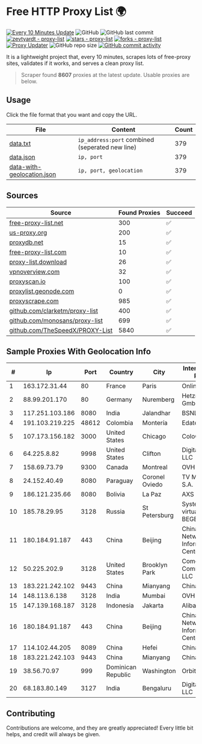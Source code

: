 
# Free HTTP Proxy List 🌍

[![Every 10 Minutes Update](https://github.com/mertguvencli/http-proxy-list/actions/workflows/main.yml/badge.svg?branch=main)](https://github.com/mertguvencli/http-proxy-list/actions/workflows/main.yml)
![GitHub](https://img.shields.io/github/license/mertguvencli/http-proxy-list)
![GitHub last commit](https://img.shields.io/github/last-commit/mertguvencli/http-proxy-list)
[![zevtyardt - proxy-list](https://img.shields.io/static/v1?label=zevtyardt&message=proxy-list&color=blue&logo=github)](https://github.com/zevtyardt/proxy-list "Go to GitHub repo")
[![stars - proxy-list](https://img.shields.io/github/stars/zevtyardt/proxy-list?style=social)](https://github.com/zevtyardt/proxy-list)
[![forks - proxy-list](https://img.shields.io/github/forks/zevtyardt/proxy-list?style=social)](https://github.com/zevtyardt/proxy-list)
[![Proxy Updater](https://github.com/zevtyardt/proxy-list/workflows/Proxy%20Updater/badge.svg)](https://github.com/zevtyardt/proxy-list/actions?query=workflow:"Proxy+Updater")
![GitHub repo size](https://img.shields.io/github/repo-size/zevtyardt/proxy-list)
[![GitHub commit activity](https://img.shields.io/github/commit-activity/m/zevtyardt/proxy-list?logo=commits)](https://github.com/zevtyardt/proxy-list/commits/main)

It is a lightweight project that, every 10 minutes, scrapes lots of free-proxy sites, validates if it works, and serves a clean proxy list.

> Scraper found **8607** proxies at the latest update. Usable proxies are below.

## Usage

Click the file format that you want and copy the URL.

|File|Content|Count|
|----|-------|-----|
|[data.txt](https://raw.githubusercontent.com/mertguvencli/http-proxy-list/main/proxy-list/data.txt)|`ip_address:port` combined (seperated new line)|379|
|[data.json](https://raw.githubusercontent.com/mertguvencli/http-proxy-list/main/proxy-list/data.json)|`ip, port`|379|
|[data-with-geolocation.json](https://raw.githubusercontent.com/mertguvencli/http-proxy-list/main/proxy-list/data-with-geolocation.json)|`ip, port, geolocation`|379|

## Sources

|Source|Found Proxies|Succeed|
|------|-------------|-------|
|[free-proxy-list.net](https://free-proxy-list.net)|300|✅|
|[us-proxy.org](https://www.us-proxy.org)|200|✅|
|[proxydb.net](http://proxydb.net)|15|✅|
|[free-proxy-list.com](https://free-proxy-list.com/?page=&port=&type%5B%5D=http&type%5B%5D=https&up_time=0&search=Search)|10|✅|
|[proxy-list.download](https://www.proxy-list.download/HTTP)|26|✅|
|[vpnoverview.com](https://vpnoverview.com/privacy/anonymous-browsing/free-proxy-servers)|32|✅|
|[proxyscan.io](https://www.proxyscan.io)|100|✅|
|[proxylist.geonode.com](https://proxylist.geonode.com/api/proxy-list?limit=300&page=1&sort_by=lastChecked&sort_type=desc&protocols=http,https)|0|✅|
|[proxyscrape.com](https://api.proxyscrape.com/v2/?request=displayproxies&protocol=http&timeout=10000&country=all&ssl=all&anonymity=all)|985|✅|
|[github.com/clarketm/proxy-list](https://raw.githubusercontent.com/clarketm/proxy-list/master/proxy-list-raw.txt)|400|✅|
|[github.com/monosans/proxy-list](https://raw.githubusercontent.com/monosans/proxy-list/main/proxies/http.txt)|699|✅|
|[github.com/TheSpeedX/PROXY-List](https://raw.githubusercontent.com/TheSpeedX/PROXY-List/master/http.txt)|5840|✅|


## Sample Proxies With Geolocation Info

|#|Ip|Port|Country|City|Internet Service Provider|
|-|--|----|-------|----|-------------------------|
|1|163.172.31.44|80|France|Paris|Online S.A.S.|
|2|88.99.201.170|80|Germany|Nuremberg|Hetzner Online GmbH|
|3|117.251.103.186|8080|India|Jalandhar|BSNL Internet|
|4|191.103.219.225|48612|Colombia|Montería|Edatel S.a. E.S.P|
|5|107.173.156.182|3000|United States|Chicago|ColoCrossing|
|6|64.225.8.82|9998|United States|Clifton|DigitalOcean, LLC|
|7|158.69.73.79|9300|Canada|Montreal|OVH SAS|
|8|24.152.40.49|8080|Paraguay|Coronel Oviedo|TV MAX CABLE S.A.|
|9|186.121.235.66|8080|Bolivia|La Paz|AXS Bolivia S. A.|
|10|185.78.29.95|3128|Russia|St Petersburg|System servers virtual hosting BEGET.RU|
|11|180.184.91.187|443|China|Beijing|China Internet Network Information Center|
|12|50.225.202.9|3128|United States|Brooklyn Park|Comcast Cable Communications, LLC|
|13|183.221.242.102|9443|China|Mianyang|China Mobile|
|14|148.113.6.138|3128|India|Mumbai|OVH SAS|
|15|147.139.168.187|3128|Indonesia|Jakarta|Alibaba.com LLC|
|16|180.184.91.187|443|China|Beijing|China Internet Network Information Center|
|17|114.102.44.205|8089|China|Hefei|Chinanet|
|18|183.221.242.103|9443|China|Mianyang|China Mobile|
|19|38.56.70.97|999|Dominican Republic|Washington|Orbitek SRL|
|20|68.183.80.149|3127|India|Bengaluru|DigitalOcean, LLC|



## Contributing

Contributions are welcome, and they are greatly appreciated! Every
little bit helps, and credit will always be given.

